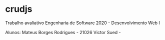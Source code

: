 # crudjs
Trabalho avaliativo Engenharia de Software 2020 - Desenvolvimento Web I

Alunos: Mateus Borges Rodrigues - 21026
        Victor Sued -
